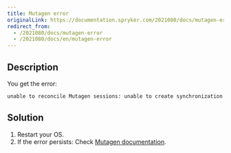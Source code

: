 ```yaml
---
title: Mutagen error
originalLink: https://documentation.spryker.com/2021080/docs/mutagen-error
redirect_from:
  - /2021080/docs/mutagen-error
  - /2021080/docs/en/mutagen-error
---
```


## Description
You get the error:
```bash
unable to reconcile Mutagen sessions: unable to create synchronization session (spryker-dev-codebase): unable to connect to beta: unable to connect to endpoint: unable to dial agent endpoint: unable to create agent command: unable to probe container: container probing failed under POSIX hypothesis (signal: killed) and Windows hypothesis (signal: killed)
```

## Solution
1. Restart your OS.
2. If the error persists: Check [Mutagen documentation](https://mutagen.io/documentation/introduction).
